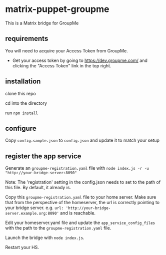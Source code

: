 # matrix-puppet-groupme

This is a Matrix bridge for GroupMe

## requirements

You will need to acquire your Access Token from GroupMe.

* Get your access token by going to https://dev.groupme.com/ and clicking the "Access Token" link in the top right.

## installation

clone this repo

cd into the directory

run `npm install`

## configure

Copy `config.sample.json` to `config.json` and update it to match your setup

## register the app service

Generate an `groupme-registration.yaml` file with `node index.js -r -u "http://your-bridge-server:8090"`

Note: The 'registration' setting in the config.json needs to set to the path of this file. By default, it already is.

Copy this `groupme-registration.yaml` file to your home server. Make sure that from the perspective of the homeserver, the url is correctly pointing to your bridge server. e.g. `url: 'http://your-bridge-server.example.org:8090'` and is reachable.

Edit your homeserver.yaml file and update the `app_service_config_files` with the path to the `groupme-registration.yaml` file.

Launch the bridge with ```node index.js```.

Restart your HS.
